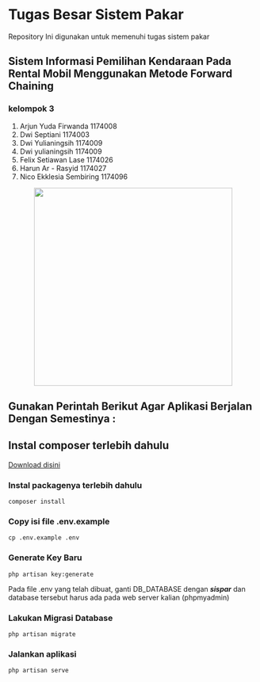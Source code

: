 # Tugas Besar Sistem Pakar
Repository Ini digunakan untuk memenuhi tugas sistem pakar

## Sistem Informasi Pemilihan Kendaraan Pada Rental Mobil Menggunakan Metode Forward Chaining
### kelompok 3  
1. Arjun Yuda Firwanda     1174008
2. Dwi Septiani            1174003
3. Dwi Yulianingsih        1174009
3. Dwi yulianingsih        1174009
4. Felix Setiawan Lase     1174026
5. Harun Ar - Rasyid       1174027
6. Nico Ekklesia Sembiring 1174096

<p align="center"><img src="https://res.cloudinary.com/dtfbvvkyp/image/upload/v1566331377/laravel-logolockup-cmyk-red.svg" width="400"></p>

## Gunakan Perintah Berikut Agar Aplikasi Berjalan Dengan Semestinya : 
## Instal composer terlebih dahulu
[Download disini](https://getcomposer.org/download/)

### Instal packagenya terlebih dahulu
```
composer install
```

### Copy isi file .env.example
```
cp .env.example .env
```

### Generate Key Baru
```
php artisan key:generate
```

Pada file .env yang telah dibuat, ganti DB_DATABASE dengan ***sispar***
dan database tersebut harus ada pada web server kalian (phpmyadmin)

### Lakukan Migrasi Database
```
php artisan migrate
```

### Jalankan aplikasi
```
php artisan serve
```
